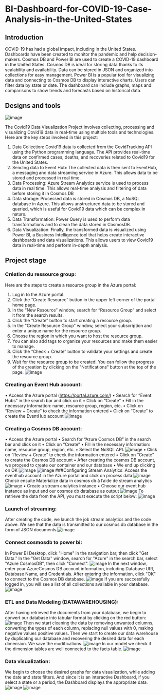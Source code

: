 # BI-Dashboard-for-COVID-19-Case-Analysis-in-the-United-States
## Introduction
COVID-19 has had a global impact, including in the United States. Dashboards have been created to monitor the pandemic and help decision-makers. Cosmos DB and Power BI are used to create a COVID-19 dashboard in the United States. Cosmos DB is ideal for storing data thanks to its scalability and availability. Data can be stored in JSON and organized into collections for easy management. Power BI is a popular tool for visualizing data and connecting to Cosmos DB to display interactive charts. Users can filter data by state or date. The dashboard can include graphs, maps and comparisons to show trends and forecasts based on historical data.
## Designs and tools
![image](https://github.com/KhalidElKassimi/BI-Dashboard-for-COVID-19-Case-Analysis-in-the-United-States/assets/110225378/246bc2e3-a24f-4a1a-b5cb-acbc18e346b0)

The Covid19 Data Visualization Project involves collecting, processing and visualizing Covid19 data in real-time using multiple tools and technologies. Here are the key steps involved in this project:
1. Data Collection: Covid19 data is collected from the CovidTracking API using the Python programming language. The API provides real-time data on confirmed cases, deaths, and recoveries related to Covid19 for the United States.
2. Sending data to Event Hub: The collected data is then sent to EventHub, a messaging and data streaming service in Azure. This allows data to be stored and processed in real time.
3. Data Processing: Azure Stream Analytics service is used to process data in real time. This allows real-time analysis and filtering of data before storing it in Cosmos DB
4. Data storage: Processed data is stored in Cosmos DB, a NoSQL database in Azure. This allows unstructured data to be stored and queried, which is useful for Covid19 data which can be complex in nature.
5. Data Transformation: Power Query is used to perform data transformations and to clean the data stored in CosmosDB.
6. Data Visualization: Finally, the transformed data is visualized using Power BI, a Business Intelligence tool that helps create interactive dashboards and data visualizations. This allows users to view Covid19 data in real-time and perform in-depth analysis.
## Project stage
### Création du ressource group:
Here are the steps to create a resource group in the Azure portal:
1. Log in to the Azure portal.
2. Click the “Create Resource” button in the upper left corner of the portal home page.
3. In the “New Resource” window, search for “Resource Group” and select it from the search results.
4. Click the “Create” button to start creating a resource group.
5. In the "Create Resource Group" window, select your subscription and enter a unique name for the resource group.
6. Choose the region in which you want to host the resource group.
7. You can also add tags to organize your resources and make them easier to manage.
8. Click the “Check + Create” button to validate your settings and create the resource group.
9. Wait for the resource group to be created. You can follow the progress of the creation by clicking on the "Notifications" button at the top of the page.
![image](https://github.com/KhalidElKassimi/BI-Dashboard-for-COVID-19-Case-Analysis-in-the-United-States/assets/110225378/76ba484e-c497-4d75-83b6-efdb36aa5d9c)
### Creating an Event Hub account:
• Access the Azure portal (https://portal.azure.com/)
• Search for “Event Hubs” in the search bar and click on it
• Click on “Create”
• Fill in the necessary information: name, resource group, region, etc.
• Click on “Review + Create” to check the information entered
• Click on “Create” to create the EventHub account
![image](https://github.com/KhalidElKassimi/BI-Dashboard-for-COVID-19-Case-Analysis-in-the-United-States/assets/110225378/eea1cd0e-f03d-42f3-932f-cfc52a71ffab)
### Creating a Cosmos DB account:
• Access the Azure portal
• Search for “Azure Cosmos DB” in the search bar and click on it
• Click on “Create”
• Fill in the necessary information: name, resource group, region, etc.
• Select the NoSQL API.
![image](https://github.com/KhalidElKassimi/BI-Dashboard-for-COVID-19-Case-Analysis-in-the-United-States/assets/110225378/6eae803b-4da2-4eb0-9bcd-f3fe496ebf69)
• Click on “Review + Create” to check the information entered
• Click on “Create” to create the Cosmos DB account
• After creating the cosmos DB account, we proceed to create our container and our database
• We end up clicking on OK
![image](https://github.com/KhalidElKassimi/BI-Dashboard-for-COVID-19-Case-Analysis-in-the-United-States/assets/110225378/eb5d2b03-21cc-4cb0-be51-76f3e8cfb6ba)
![image](https://github.com/KhalidElKassimi/BI-Dashboard-for-COVID-19-Case-Analysis-in-the-United-States/assets/110225378/c21fc655-1386-45c6-b926-0c2b0d3bf0dd)
###Configuring Stream Analytics:
Access the eventhub account in the Azure portal and click on process data
![image](https://github.com/KhalidElKassimi/BI-Dashboard-for-COVID-19-Case-Analysis-in-the-United-States/assets/110225378/cfba7719-9c5c-434f-a568-e1ef9ef7a038)
Choisir ensuite Materialize data in cosmos db à l’aide de stream analytics
![image](https://github.com/KhalidElKassimi/BI-Dashboard-for-COVID-19-Case-Analysis-in-the-United-States/assets/110225378/ec23103f-fe89-4eaa-9ecb-4970b8b25b0b)
• Create a stream analytics instance
• Choose our event hub instance as input and our cosmos db database as output
![image](https://github.com/KhalidElKassimi/BI-Dashboard-for-COVID-19-Case-Analysis-in-the-United-States/assets/110225378/d9648ed3-4182-44a7-b0bd-6afecad29957)
To retrieve the data from the API, you must execute the script below:
![image](https://github.com/KhalidElKassimi/BI-Dashboard-for-COVID-19-Case-Analysis-in-the-United-States/assets/110225378/31945204-7262-4dac-8215-605422558669)
### Launch of streaming:
After creating the code, we launch the job stream analytics and the code above. We see that the data is transmitted to our cosmos db database in the form of JSON documents
![image](https://github.com/KhalidElKassimi/BI-Dashboard-for-COVID-19-Case-Analysis-in-the-United-States/assets/110225378/ff8f14bc-f40a-4b8d-ad89-a578c1e02b5c)
### Connect cosmosdb to power bi:
In Power BI Desktop, click "Home" in the navigation bar, then click "Get Data."
In the "Get Data" window, search for "Azure" in the search bar, select "Azure CosmosDB", then click "Connect".
![image](https://github.com/KhalidElKassimi/BI-Dashboard-for-COVID-19-Case-Analysis-in-the-United-States/assets/110225378/13fb59bd-7240-48d6-b426-88be70d69b58)
In the next window, enter your AzureCosmos DB account information, including Database URI, Database Name, and Credentials.
After entering the information, click "OK" to connect to the Cosmos DB database.
![image](https://github.com/KhalidElKassimi/BI-Dashboard-for-COVID-19-Case-Analysis-in-the-United-States/assets/110225378/0e1e7c04-75c5-445f-a35a-bb5e20b14bb3)
If you are successfully logged in, you will see a list of all collections available in your database.
![image](https://github.com/KhalidElKassimi/BI-Dashboard-for-COVID-19-Case-Analysis-in-the-United-States/assets/110225378/d5321ed6-f011-424e-9081-de23d3c0250f)
### ETL and Data Modeling (DATAWAREHOUSING):
After having retrieved the documents from your database, we begin to convert our database into tabular format by clicking on the red button:
![image](https://github.com/KhalidElKassimi/BI-Dashboard-for-COVID-19-Case-Analysis-in-the-United-States/assets/110225378/6e5e98ec-6ebf-4dc8-bd54-9838ee31b2b0)
Then we start cleaning the data by removing unwanted columns, converting the types of each column, replacing null values with 0, making negative values positive values.
Then we start to create our data warehouse by duplicating our database and recovering the desired data for each dimension. We save the modifications.
![image](https://github.com/KhalidElKassimi/BI-Dashboard-for-COVID-19-Case-Analysis-in-the-United-States/assets/110225378/878ef5d2-d04c-4dd1-8f91-c93b932b2016)
In our model we check if the dimension tables are well connected to the facts table.
![image](https://github.com/KhalidElKassimi/BI-Dashboard-for-COVID-19-Case-Analysis-in-the-United-States/assets/110225378/6e3eb2e1-598b-4531-804a-e3d8c0d4da18)
### Data visualization:
We begin to choose the desired graphs for data visualization, while adding the date and state filters.
And since it is an interactive Dashboard, if you select a state or a period, the Dashboard displays the appropriate data.
![image](https://github.com/KhalidElKassimi/BI-Dashboard-for-COVID-19-Case-Analysis-in-the-United-States/assets/110225378/dcc590a3-4560-430a-9a85-102ed6df937b)
![image](https://github.com/KhalidElKassimi/BI-Dashboard-for-COVID-19-Case-Analysis-in-the-United-States/assets/110225378/14a70f67-fa75-4c4e-b332-d149b5c7f13f)









